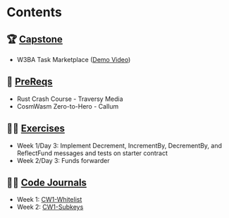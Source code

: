 # Contents

## 🏆 [Capstone](./Capstone/)

- W3BA Task Marketplace ([Demo Video](https://www.youtube.com/watch?v=lzwMiCIeUDo))

## 🔖 [PreReqs](./PreReqs/)

- Rust Crash Course - Traversy Media
- CosmWasm Zero-to-Hero - Callum

## 🏃‍♂️ [Exercises](./Exercises/)

- Week 1/Day 3: Implement Decrement, IncrementBy, DecrementBy, and ReflectFund messages and tests on starter contract
- Week 2/Day 3: Funds forwarder

## 👨‍💻 [Code Journals](./CodeJournals/)

- Week 1: [CW1-Whitelist](https://github.com/CosmWasm/cw-plus/tree/main/contracts/cw1-whitelist)
- Week 2: [CW1-Subkeys](https://github.com/CosmWasm/cw-plus/tree/main/contracts/cw1-subkeys)  
